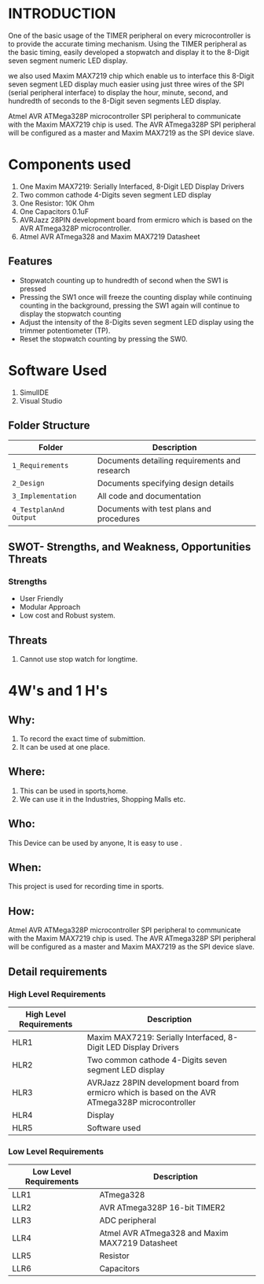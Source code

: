 
# INTRODUCTION
One of the basic usage of the TIMER peripheral on every microcontroller is to provide the accurate timing mechanism. Using the TIMER peripheral as the basic timing, easily developed a stopwatch and display it to the 8-Digit seven segment numeric LED display.

we also used Maxim MAX7219 chip which enable us to interface this 8-Digit seven segment LED display much easier using just three wires of the SPI (serial peripheral interface) to display the hour, minute, second, and hundredth of seconds to the 8-Digit seven segments LED display.

Atmel AVR ATMega328P microcontroller SPI peripheral to communicate with the Maxim MAX7219 chip is used. The AVR ATmega328P SPI peripheral will be configured as a master and Maxim MAX7219 as the SPI device slave.


# Components used
1. One Maxim MAX7219: Serially Interfaced, 8-Digit LED Display Drivers
2. Two common cathode 4-Digits seven segment LED display
3. One Resistor: 10K Ohm
4. One Capacitors 0.1uF
5. AVRJazz 28PIN development board from ermicro which is based on the AVR ATmega328P microcontroller.
6. Atmel AVR ATmega328 and Maxim MAX7219 Datasheet

## Features
- Stopwatch counting up to hundredth of second when the SW1 is pressed
- Pressing the SW1 once will freeze the counting display while continuing counting in the background, pressing the SW1  again will continue to display the stopwatch counting
- Adjust the intensity of the 8-Digits seven segment LED display using the trimmer potentiometer (TP).
- Reset the stopwatch counting by pressing the SW0.



# Software Used
1. SimulIDE
2. Visual Studio

## Folder Structure
|Folder             | Description |
|-------------------| -----------------------------------------|
| `1_Requirements`   | Documents detailing requirements and research|
| `2_Design`         | Documents specifying design details|
| `3_Implementation` | All code and documentation|
| `4_TestplanAnd Output`      | Documents with test plans and procedures

## SWOT- Strengths, and Weakness, Opportunities Threats
### Strengths
- User Friendly
- Modular Approach
- Low cost and Robust system.
## Threats
1. Cannot use stop watch for longtime.

# 4W's and 1 H's
## Why:
1. To record the exact time of submittion.
2. It can be used at one place.

## Where:
1. This can be used in sports,home.
2. We can use it in the  Industries, Shopping Malls etc.

## Who:
 This Device can be used by anyone, It is easy to use .

## When:
 This project is used for recording time in sports.

## How:
 Atmel AVR ATMega328P microcontroller SPI peripheral to communicate with the Maxim MAX7219 chip is used. The AVR ATmega328P SPI peripheral will be configured as a master and Maxim MAX7219 as the SPI device slave.

## Detail requirements
### High Level Requirements
| High Level Requirements      | Description |
| ----------- | ----------- |
| HLR1      |  Maxim MAX7219: Serially Interfaced, 8-Digit LED Display Drivers  |
| HLR2   | Two common cathode 4-Digits seven segment LED display|
| HLR3   |AVRJazz 28PIN development board from ermicro which is based on the AVR ATmega328P microcontroller|
| HLR4   | Display|
| HLR5   | Software used|

### Low Level Requirements
| Low Level Requirements      | Description |
| ----------- | ----------- |
| LLR1      | ATmega328     |
| LLR2   |  AVR ATmega328P 16-bit TIMER2||
| LLR3   | ADC peripheral|
| LLR4   |Atmel AVR ATmega328 and Maxim MAX7219 Datasheet|
| LLR5   | Resistor |
| LLR6  |  Capacitors |

